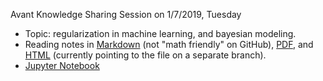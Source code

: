 Avant Knowledge Sharing Session on 1/7/2019, Tuesday
- Topic: regularization in machine learning, and bayesian modeling.
- Reading notes in [Markdown](notes.md) (not "math friendly" on GitHub),  [PDF](notes.pdf), and [HTML](https://htmlpreview.github.io/?https://github.com/Roger-Li/ds-ml-post/blob/knowledge_share_regularization/Avant_Knowledge_Sharing/regularization/notes.html) (currently pointing to the file on a separate branch).
- [Jupyter Notebook](regularization_and_bayesian.ipynb)

